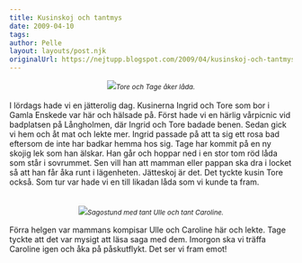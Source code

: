 ```yaml
---
title: Kusinskoj och tantmys
date: 2009-04-10
tags: 	
author: Pelle
layout: layouts/post.njk
originalUrl: https://nejtupp.blogspot.com/2009/04/kusinskoj-och-tantmys.html
---
```


<div style="text-align: center;"><img src="../../../../img/_MG_1835_1024pix.jpg"><span style="font-size:85%;"><span style="font-style: italic;">Tore och Tage åker låda.</span></span><br><br><div style="text-align: left;">I lördags hade vi en jätterolig dag. Kusinerna Ingrid och Tore som bor i Gamla Enskede var här och hälsade på. Först hade vi en härlig vårpicnic vid badplatsen på Långholmen, där Ingrid och Tore badade benen. Sedan gick vi hem och åt mat och lekte mer. Ingrid passade på att ta sig ett rosa bad eftersom de inte har badkar hemma hos sig. Tage har kommit på en ny skojig lek som han älskar. Han går och hoppar ned i en stor tom röd låda som står i sovrummet. Sen vill han att mamman eller pappan ska dra i locket så att han får åka runt i lägenheten. Jätteskoj är det. Det tyckte kusin Tore också. Som tur var hade vi en till likadan låda som vi kunde ta fram.<br><br></div></div><br><div style="text-align: center;"><img src="../../../../img/_MG_1769_1024pix.jpg"><span style="font-size:85%;"><span style="font-style: italic;">Sagostund med tant Ulle och tant Caroline.<br><br></span></span><div style="text-align: left;"><span style="font-size:100%;">Förra helgen var mammans kompisar Ulle och Caroline här och lekte. Tage tyckte att det var mysigt att läsa saga med dem. Imorgon ska vi träffa Caroline igen och åka på påskutflykt. Det ser vi fram emot!<br></span></div></div>
<!-- no comments on this post -->